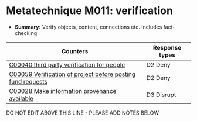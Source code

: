 # Metatechnique M011: verification

* **Summary:** Verify objects, content, connections etc. Includes fact-checking


| Counters | Response types |
| -------- | -------------- |
| [C00040 third party verification for people](../counters/C00040.md) | D2 Deny |
| [C00059 Verification of project before posting fund requests](../counters/C00059.md) | D2 Deny |
| [C00028 Make information provenance available](../counters/C00028.md) | D3 Disrupt |



DO NOT EDIT ABOVE THIS LINE - PLEASE ADD NOTES BELOW